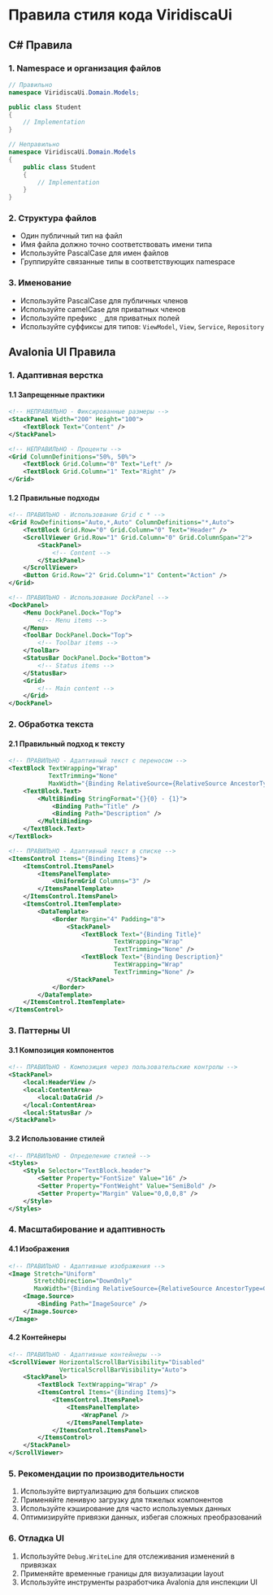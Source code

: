 # Правила стиля кода ViridiscaUi

## C# Правила

### 1. Namespace и организация файлов

```csharp
// Правильно
namespace ViridiscaUi.Domain.Models;

public class Student
{
    // Implementation
}

// Неправильно
namespace ViridiscaUi.Domain.Models
{
    public class Student
    {
        // Implementation
    }
}
```

### 2. Структура файлов
- Один публичный тип на файл
- Имя файла должно точно соответствовать имени типа
- Используйте PascalCase для имен файлов
- Группируйте связанные типы в соответствующих namespace

### 3. Именование
- Используйте PascalCase для публичных членов
- Используйте camelCase для приватных членов
- Используйте префикс `_` для приватных полей
- Используйте суффиксы для типов: `ViewModel`, `View`, `Service`, `Repository`

## Avalonia UI Правила

### 1. Адаптивная верстка

#### 1.1 Запрещенные практики
```xml
<!-- НЕПРАВИЛЬНО - Фиксированные размеры -->
<StackPanel Width="200" Height="100">
    <TextBlock Text="Content" />
</StackPanel>

<!-- НЕПРАВИЛЬНО - Проценты -->
<Grid ColumnDefinitions="50%, 50%">
    <TextBlock Grid.Column="0" Text="Left" />
    <TextBlock Grid.Column="1" Text="Right" />
</Grid>
```

#### 1.2 Правильные подходы
```xml
<!-- ПРАВИЛЬНО - Использование Grid с * -->
<Grid RowDefinitions="Auto,*,Auto" ColumnDefinitions="*,Auto">
    <TextBlock Grid.Row="0" Grid.Column="0" Text="Header" />
    <ScrollViewer Grid.Row="1" Grid.Column="0" Grid.ColumnSpan="2">
        <StackPanel>
            <!-- Content -->
        </StackPanel>
    </ScrollViewer>
    <Button Grid.Row="2" Grid.Column="1" Content="Action" />
</Grid>

<!-- ПРАВИЛЬНО - Использование DockPanel -->
<DockPanel>
    <Menu DockPanel.Dock="Top">
        <!-- Menu items -->
    </Menu>
    <ToolBar DockPanel.Dock="Top">
        <!-- Toolbar items -->
    </ToolBar>
    <StatusBar DockPanel.Dock="Bottom">
        <!-- Status items -->
    </StatusBar>
    <Grid>
        <!-- Main content -->
    </Grid>
</DockPanel>
```

### 2. Обработка текста

#### 2.1 Правильный подход к тексту
```xml
<!-- ПРАВИЛЬНО - Адаптивный текст с переносом -->
<TextBlock TextWrapping="Wrap" 
           TextTrimming="None"
           MaxWidth="{Binding RelativeSource={RelativeSource AncestorType=Control}, Path=ActualWidth}">
    <TextBlock.Text>
        <MultiBinding StringFormat="{}{0} - {1}">
            <Binding Path="Title" />
            <Binding Path="Description" />
        </MultiBinding>
    </TextBlock.Text>
</TextBlock>

<!-- ПРАВИЛЬНО - Адаптивный текст в списке -->
<ItemsControl Items="{Binding Items}">
    <ItemsControl.ItemsPanel>
        <ItemsPanelTemplate>
            <UniformGrid Columns="3" />
        </ItemsPanelTemplate>
    </ItemsControl.ItemsPanel>
    <ItemsControl.ItemTemplate>
        <DataTemplate>
            <Border Margin="4" Padding="8">
                <StackPanel>
                    <TextBlock Text="{Binding Title}" 
                             TextWrapping="Wrap" 
                             TextTrimming="None" />
                    <TextBlock Text="{Binding Description}" 
                             TextWrapping="Wrap" 
                             TextTrimming="None" />
                </StackPanel>
            </Border>
        </DataTemplate>
    </ItemsControl.ItemTemplate>
</ItemsControl>
```

### 3. Паттерны UI

#### 3.1 Композиция компонентов
```xml
<!-- ПРАВИЛЬНО - Композиция через пользовательские контролы -->
<StackPanel>
    <local:HeaderView />
    <local:ContentArea>
        <local:DataGrid />
    </local:ContentArea>
    <local:StatusBar />
</StackPanel>
```

#### 3.2 Использование стилей
```xml
<!-- ПРАВИЛЬНО - Определение стилей -->
<Styles>
    <Style Selector="TextBlock.header">
        <Setter Property="FontSize" Value="16" />
        <Setter Property="FontWeight" Value="SemiBold" />
        <Setter Property="Margin" Value="0,0,0,8" />
    </Style>
</Styles>
```

### 4. Масштабирование и адаптивность

#### 4.1 Изображения
```xml
<!-- ПРАВИЛЬНО - Адаптивные изображения -->
<Image Stretch="Uniform" 
       StretchDirection="DownOnly"
       MaxWidth="{Binding RelativeSource={RelativeSource AncestorType=Control}, Path=ActualWidth}">
    <Image.Source>
        <Binding Path="ImageSource" />
    </Image.Source>
</Image>
```

#### 4.2 Контейнеры
```xml
<!-- ПРАВИЛЬНО - Адаптивные контейнеры -->
<ScrollViewer HorizontalScrollBarVisibility="Disabled" 
              VerticalScrollBarVisibility="Auto">
    <StackPanel>
        <TextBlock TextWrapping="Wrap" />
        <ItemsControl Items="{Binding Items}">
            <ItemsControl.ItemsPanel>
                <ItemsPanelTemplate>
                    <WrapPanel />
                </ItemsPanelTemplate>
            </ItemsControl.ItemsPanel>
        </ItemsControl>
    </StackPanel>
</ScrollViewer>
```

### 5. Рекомендации по производительности

1. Используйте виртуализацию для больших списков
2. Применяйте ленивую загрузку для тяжелых компонентов
3. Используйте кэширование для часто используемых данных
4. Оптимизируйте привязки данных, избегая сложных преобразований

### 6. Отладка UI

1. Используйте `Debug.WriteLine` для отслеживания изменений в привязках
2. Применяйте временные границы для визуализации layout
3. Используйте инструменты разработчика Avalonia для инспекции UI 